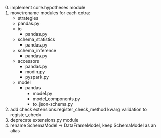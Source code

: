 0. implement core.hypotheses module
1. move/rename modules for each extra:
    - strategies
     - pandas.py
   - io
     - pandas.py
   - schema_statistics
     - pandas.py
   - schema_inference
     - pandas.py
   - accessors
     - pandas.py
     - modin.py
     - pyspark.py
   - model
     - pandas
       - model.py
       - model_components.py
       - to_json-schema.py
2. add check extensions.register_check_method kwarg validation to register_check
3. deprecate extensions.py module
4. rename SchemaModel -> DataFrameModel, keep SchemaModel as an alias
